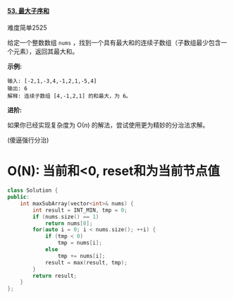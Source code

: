 #### [53. 最大子序和](https://leetcode-cn.com/problems/maximum-subarray/)

难度简单2525

给定一个整数数组 `nums` ，找到一个具有最大和的连续子数组（子数组最少包含一个元素），返回其最大和。

**示例:**

```
输入: [-2,1,-3,4,-1,2,1,-5,4]
输出: 6
解释: 连续子数组 [4,-1,2,1] 的和最大，为 6。
```

**进阶:**

如果你已经实现复杂度为 O(*n*) 的解法，尝试使用更为精妙的分治法求解。

(傻逼强行分治)



# O(N): 当前和<0, reset和为当前节点值

```c++
class Solution {
public:
    int maxSubArray(vector<int>& nums) {
        int result = INT_MIN, tmp = 0;    
        if (nums.size() == 1)
            return nums[0];
        for(auto i = 0; i < nums.size(); ++i) {
            if (tmp < 0)
                tmp = nums[i];
            else
                tmp += nums[i];
            result = max(result, tmp);
        }
        return result;
    }
};
```

